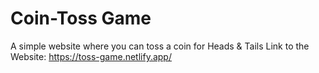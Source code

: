 # Coin-Toss Game 
A simple website where you can toss a coin for Heads & Tails 
Link to the Website: https://toss-game.netlify.app/
